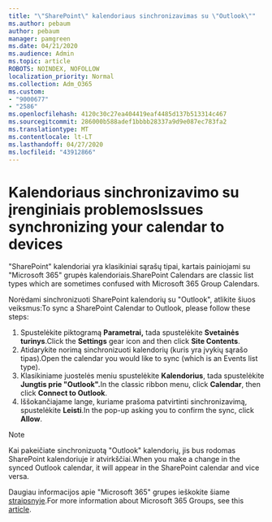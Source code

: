 ```yaml
---
title: "\"SharePoint\" kalendoriaus sinchronizavimas su \"Outlook\""
ms.author: pebaum
author: pebaum
manager: pamgreen
ms.date: 04/21/2020
ms.audience: Admin
ms.topic: article
ROBOTS: NOINDEX, NOFOLLOW
localization_priority: Normal
ms.collection: Adm_O365
ms.custom:
- "9000677"
- "2586"
ms.openlocfilehash: 4120c30c27ea404419eaf4485d137b513314c467
ms.sourcegitcommit: 286000b588adef1bbbb28337a9d9e087ec783fa2
ms.translationtype: MT
ms.contentlocale: lt-LT
ms.lasthandoff: 04/27/2020
ms.locfileid: "43912866"
---
```

# <a name="issues-synchronizing-your-calendar-to-devices"></a><span data-ttu-id="1c2dc-102">Kalendoriaus sinchronizavimo su įrenginiais problemos</span><span class="sxs-lookup"><span data-stu-id="1c2dc-102">Issues synchronizing your calendar to devices</span></span>

<span data-ttu-id="1c2dc-103">"SharePoint" kalendoriai yra klasikiniai sąrašų tipai, kartais painiojami su "Microsoft 365" grupės kalendoriais.</span><span class="sxs-lookup"><span data-stu-id="1c2dc-103">SharePoint Calendars are classic list types which are sometimes confused with Microsoft 365 Group Calendars.</span></span>

<span data-ttu-id="1c2dc-104">Norėdami sinchronizuoti SharePoint kalendorių su "Outlook", atlikite šiuos veiksmus:</span><span class="sxs-lookup"><span data-stu-id="1c2dc-104">To sync a SharePoint Calendar to Outlook, please follow these steps:</span></span>

1. <span data-ttu-id="1c2dc-105">Spustelėkite piktogramą **Parametrai,** tada spustelėkite **Svetainės turinys**.</span><span class="sxs-lookup"><span data-stu-id="1c2dc-105">Click the **Settings** gear icon and then click **Site Contents**.</span></span>
2. <span data-ttu-id="1c2dc-106">Atidarykite norimą sinchronizuoti kalendorių (kuris yra įvykių sąrašo tipas).</span><span class="sxs-lookup"><span data-stu-id="1c2dc-106">Open the calendar you would like to sync (which is an Events list type).</span></span>
3. <span data-ttu-id="1c2dc-107">Klasikiniame juostelės meniu spustelėkite **Kalendorius**, tada spustelėkite **Jungtis prie "Outlook".**</span><span class="sxs-lookup"><span data-stu-id="1c2dc-107">In the classic ribbon menu, click **Calendar**, then click **Connect to Outlook**.</span></span>
4. <span data-ttu-id="1c2dc-108">Iššokančiajame lange, kuriame prašoma patvirtinti sinchronizavimą, spustelėkite **Leisti**.</span><span class="sxs-lookup"><span data-stu-id="1c2dc-108">In the pop-up asking you to confirm the sync, click **Allow**.</span></span>

>[!Note]
> <span data-ttu-id="1c2dc-109">Kai pakeičiate sinchronizuotą "Outlook" kalendorių, jis bus rodomas SharePoint kalendoriuje ir atvirkščiai.</span><span class="sxs-lookup"><span data-stu-id="1c2dc-109">When you make a change in the synced Outlook calendar, it will appear in the SharePoint calendar and vice versa.</span></span>

<span data-ttu-id="1c2dc-110">Daugiau informacijos apie "Microsoft 365" grupes ieškokite šiame [straipsnyje](https://support.office.com/article/Learn-about-Office-365-groups-b565caa1-5c40-40ef-9915-60fdb2d97fa2).</span><span class="sxs-lookup"><span data-stu-id="1c2dc-110">For more information about Microsoft 365 Groups, see this [article](https://support.office.com/article/Learn-about-Office-365-groups-b565caa1-5c40-40ef-9915-60fdb2d97fa2).</span></span>
